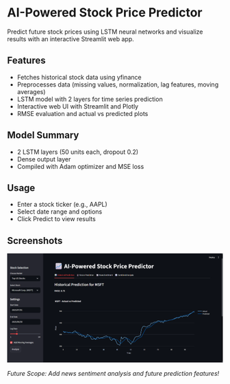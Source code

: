 # AI-Powered Stock Price Predictor

Predict future stock prices using LSTM neural networks and visualize results with an interactive Streamlit web app.

## Features
- Fetches historical stock data using yfinance
- Preprocesses data (missing values, normalization, lag features, moving averages)
- LSTM model with 2 layers for time series prediction
- Interactive web UI with Streamlit and Plotly
- RMSE evaluation and actual vs predicted plots

## Model Summary
- 2 LSTM layers (50 units each, dropout 0.2)
- Dense output layer
- Compiled with Adam optimizer and MSE loss

## Usage
- Enter a stock ticker (e.g., AAPL)
- Select date range and options
- Click Predict to view results

## Screenshots
![App Screenshot](app.png)

*Future Scope: Add news sentiment analysis and future prediction features!* 
